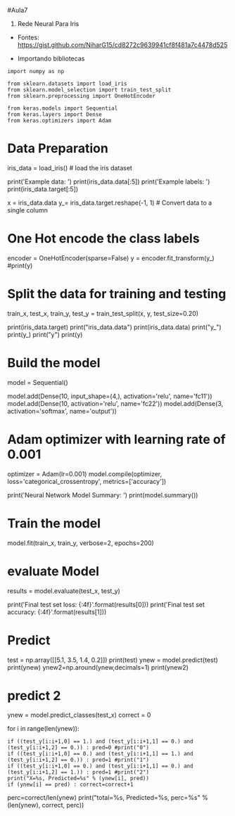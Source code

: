 #Aula7

1) Rede Neural Para Iris

* Fontes:  https://gist.github.com/NiharG15/cd8272c9639941cf8f481a7c4478d525

* Importando bibliotecas

```
import numpy as np

from sklearn.datasets import load_iris
from sklearn.model_selection import train_test_split
from sklearn.preprocessing import OneHotEncoder

from keras.models import Sequential
from keras.layers import Dense
from keras.optimizers import Adam
```

# Data Preparation
iris_data = load_iris() # load the iris dataset

print('Example data: ')
print(iris_data.data[:5])
print('Example labels: ')
print(iris_data.target[:5])

x = iris_data.data
y_= iris_data.target.reshape(-1, 1) # Convert data to a single column

# One Hot encode the class labels
encoder = OneHotEncoder(sparse=False)
y = encoder.fit_transform(y_)
#print(y)

# Split the data for training and testing
train_x, test_x, train_y, test_y = train_test_split(x, y, test_size=0.20)

print(iris_data.target)
print("iris_data.data")
print(iris_data.data)
print("y_")
print(y_)
print("y")
print(y)

# Build the model

model = Sequential()

model.add(Dense(10, input_shape=(4,), activation='relu', name='fc11'))
model.add(Dense(10, activation='relu', name='fc22'))
model.add(Dense(3, activation='softmax', name='output'))

# Adam optimizer with learning rate of 0.001
optimizer = Adam(lr=0.001)
model.compile(optimizer, loss='categorical_crossentropy', metrics=['accuracy'])

print('Neural Network Model Summary: ')
print(model.summary())

# Train the model
model.fit(train_x, train_y, verbose=2, epochs=200)

# evaluate Model
results = model.evaluate(test_x, test_y)

print('Final test set loss: {:4f}'.format(results[0]))
print('Final test set accuracy: {:4f}'.format(results[1]))

# Predict

test = np.array([[5.1, 3.5, 1.4, 0.2]])
print(test)
ynew = model.predict(test)
print(ynew)
ynew2=np.around(ynew,decimals=1)
print(ynew2)

# predict 2
ynew = model.predict_classes(test_x)
correct = 0

for i in range(len(ynew)):
    
    if ((test_y[i:i+1,0] == 1.) and (test_y[i:i+1,1] == 0.) and (test_y[i:i+1,2] == 0.)) : pred=0 #print("0")
    if ((test_y[i:i+1,0] == 0.) and (test_y[i:i+1,1] == 1.) and (test_y[i:i+1,2] == 0.)) : pred=1 #print("1")
    if ((test_y[i:i+1,0] == 0.) and (test_y[i:i+1,1] == 0.) and (test_y[i:i+1,2] == 1.)) : pred=1 #print("2")
    print("X=%s, Predicted=%s" % (ynew[i], pred))
    if (ynew[i] == pred) : correct=correct+1
    
perc=correct/len(ynew)
print("total=%s, Predicted=%s, perc=%s" % (len(ynew), correct, perc))

